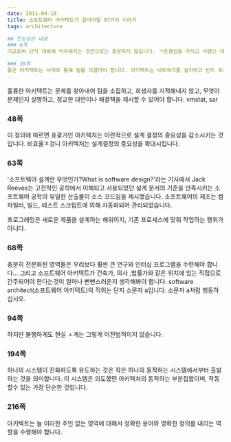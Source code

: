 ```yaml
---
date: 2011-04-10
title: 소프트웨어 아키텍트가 알아야할 97가지 이야기
tags: architecture

## 인상싶은 내용
### 6쪽
기교로써 단지 대화에 익숙해지는 것만으로는 충분하지 않습니다. ㄱ존경심을 가지고 사람으 대하는 것을 배우고, 사람에 대한 성급한 판단을 벌니느 것을 배우는 것이 영리한 아키텍트가 유능한 아키텍트로 변하는 핵심 기루 중 하나입니다.

### 38쪽
좋은 아키텍트는 사례르 통해 팀을 이끌어야 합니다. 아키텍트는 네트워크를 설치하고 빈드 프로세스를 설정하는 것에서부터 단위 테스트를 작성하고 벤치마킹을 수행하는 것까지 자신의 팀 내 어떠한 역할도 수행할수 있어야 합니다.
...
```

훌륭한 아키텍트는 문제를 찾아내어 팀을 소집하고, 희생자를 지적해내지 않고, 무엇이 문제인지 설명하고, 정교한 대안이나 해결책을 제시할 수 있어야 합니다.
vmstat, sar

### 48쪽
이 정의에 따르면 효괒거인 아키텍처는 이란적으로 설계 결정의 중요성을 감소시키는 것입니다. 비효율ㅈ겅니 아키텍처는 설계결정의 중요성을 확대시킵니다.

### 63쪽
'소프트웨어 설계란 무엇인가?What is software design?'라는 기사에서 Jack Reeves는 고전적인 공학에서 이해되고 사용되었던 설계 문서의 기준을 만족시키는 소프트웨어 공학의 유일한 산출물이 소스 코드임을 제시했습니다. 소프트웨어의 제조는 컴파일러, 빌드, 테스트 스크립트에 의해 자동화되어 관리되었습니다.

프로그래밍은 새로운 제품을 설계하는 해위이지, 기존 프로세스에 맞춰 작업하는 행위가 아니다.

### 68쪽
충분히 전문화된 영역들은 우리보다 훨씬 큰 연구와 인터십 프로그램을 수련해야 합니다... 그리고 소프트웨어 아키텍트가 건축가, 의사 ,법률가와 같은 위치에 있는 직접으로 간주되어야 한다는것이 얼마나 뻔뻔스러운지 생각해봐야 합니다. software architect(소프트웨어 아키텍트)의 직위는 단지 소문자 a입니다. 소문자 a처럼 행동하십시오.

### 94쪽
하지만 불행하게도 현실 ㅅ계는 그렇게 이진법적이지 않습니다.

### 194쪽
하나의 시스템이 진화하도록 유도하는 것은 작은 하나의 동작하는 시스템에서부터 출발하는 것을 의미합니다. 이 시스템은 의도했떤 아키텍처의 동작하는 부분집합이며, 작동할수 있는 가장 단순한 것입니다.

### 216쪽
아키텍트는 늘 이러한 주인 없는 영역에 대해서 정확한 용어와 명확한 정의를 내리는 역할을 수행해야 합니다.

